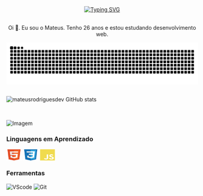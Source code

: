 <!--título-->
<div align="center">
  <a href="https://git.io/typing-svg">
    <img src="https://readme-typing-svg.demolab.com?font=Fira+Code&weight=500&size=30&pause=1000&color=0FD419&center=true&vCenter=true&random=false&width=524&lines=Welcome+to+my+profile!" alt="Typing SVG">
  </a>
</div>

<br>

<!-- Presentation -->
<p align="center">
  Oi 👋. Eu sou o Mateus. Tenho 26 anos e estou estudando desenvolvimento web.
</p>

<!-- snake -->
<picture align="center">
  <source media="(prefers-color-scheme: dark)" srcset="https://raw.githubusercontent.com/mateusrodriguesdev/mateusrodriguesdev/output/github-contribution-grid-snake-dark.svg">
  <source media="(prefers-color-scheme: light)" srcset="https://raw.githubusercontent.com/mateusrodriguesdev/mateusrodriguesdev/output/github-contribution-grid-snake-dark.svg">
  <img align="center" alt="github contribution grid snake animation" src="https://raw.githubusercontent.com/mateusrodriguesdev/mateusrodriguesdev/output/github-contribution-grid-snake.svg">
</picture>

<br>
<br>

<!-- GithubStats -->
![mateusrodriguesdev GitHub stats](https://github-readme-stats.vercel.app/api?username=mateusrodriguesdev&show_icons=true&theme=gotham)

<br>

<!-- GIF -->
<p align="left">
  <img align="center" src="https://github.com/VariableBee/VariableBee/assets/77739311/4e9f41af-6b57-49a7-b15a-74322e96b4d7" alt="Imagem">
</p>

<!-- Linguagens -->
  <div style="flex-basis: 48%;">
    <h3>Linguagens em Aprendizado</h3>
    <img align="center" alt="HTML" height="30" width="40" src="https://raw.githubusercontent.com/devicons/devicon/master/icons/html5/html5-original.svg">
     <img align="center" alt="CSS" height="30" width="40" src="https://raw.githubusercontent.com/devicons/devicon/master/icons/css3/css3-original.svg">
    <img align="center" alt="Js" height="30" width="40" src="https://raw.githubusercontent.com/devicons/devicon/master/icons/javascript/javascript-plain.svg">
   
  </div>

  <!-- Ferramentas -->
  <div style="flex-basis: 48%;">
    <h3>Ferramentas</h3>
    <img align="center" alt="VScode" height="30" width="40" src="https://cdn.jsdelivr.net/gh/devicons/devicon/icons/vscode/vscode-original.svg">
    <img align="center" alt="Git" height="30" width="40" src="https://cdn.jsdelivr.net/gh/devicons/devicon/icons/git/git-original.svg">
  </div>

